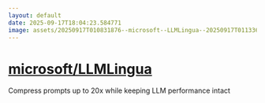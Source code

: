 ```yaml
---
layout: default
date: 2025-09-17T18:04:23.584771
image: assets/20250917T010831876--microsoft--LLMLingua--20250917T011336422--cropped.png
---
```


# [microsoft/LLMLingua](https://github.com/microsoft/LLMLingua)

Compress prompts up to 20x while keeping LLM performance intact

